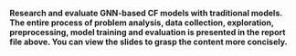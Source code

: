 **Research and evaluate GNN-based CF models with traditional models. The entire process of problem analysis, data collection, exploration, preprocessing, model training and evaluation is presented in the report file above. You can view the slides to grasp the content more concisely.**

